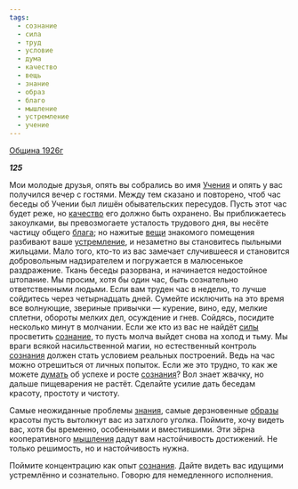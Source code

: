 ```yaml
---
tags:
  - сознание
  - сила
  - труд
  - условие
  - дума
  - качество
  - вещь
  - знание
  - образ
  - благо
  - мышление
  - устремление
  - учение
---
```

[Община 1926г](https://127.0.0.1:4002/agni/1926)

___125___

Мои молодые друзья, опять вы собрались во имя [Учения](../../../tags/#учение) и опять у вас получился вечер с гостями. Между тем сказано и повторено, чтоб час беседы об Учении был лишён обывательских пересудов. Пусть этот час будет реже, но [качество](../../../tags/#качество) его должно быть охранено. Вы приближаетесь закоулками, вы превозмогаете усталость трудового дня, вы несёте частицу общего [блага](../../../tags/#благо); но нажитые [вещи](../../../tags/#вещь) знакомого помещения разбивают ваше [устремление](../../../tags/#устремление), и незаметно вы становитесь пыльными жильцами. Мало того, кто-то из вас замечает случившееся и становится добровольным надзирателем и погружается в малюсенькое раздражение. Ткань беседы разорвана, и начинается недостойное штопание. Мы просим, хотя бы один час, быть сознательно ответственными людьми. Если вам труден час в неделю, то лучше сойдитесь через четырнадцать дней. Сумейте исключить на это время все волнующие, звериные привычки — курение, вино, еду, мелкие сплетни, обороты мелких дел, осуждение и гнев. Сойдясь, посидите несколько минут в молчании. Если же кто из вас не найдёт [силы](../../../tags/#сила) просветить [сознание](../../../tags/#сознание), то пусть молча выйдет снова на холод и тьму. Мы враги всякой насильственной магии, но естественный контроль [сознания](../../../tags/#сознание) должен стать условием реальных построений. Ведь на час можно отрешиться от личных попыток. Если же это трудно, то как же можете [думать](../../../tags/#дума) об успехе и росте [сознания](../../../tags/#сознание)? Вол знает жвачку, но дальше пищеварения не растёт. Сделайте усилие дать беседам красоту, простоту и чистоту.   

Самые неожиданные проблемы [знания](../../../tags/#знание), самые дерзновенные [образы](../../../tags/#образ) красоты пусть вытолкнут вас из затхлого уголка. Поймите, хочу видеть вас, хотя бы временно, особенными и вместившими. Эти зёрна кооперативного [мышления](../../../tags/#мышление) дадут вам настойчивость достижений. Не только решимость, но и настойчивость нужна.   

Поймите концентрацию как опыт [сознания](../../../tags/#сознание). Дайте видеть вас идущими устремлённо и сознательно. Говорю для немедленного исполнения.   

